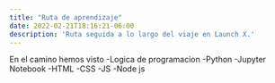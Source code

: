 ```yaml
---
title: "Ruta de aprendizaje"
date: 2022-02-21T18:16:21-06:00
description: 'Ruta seguida a lo largo del viaje en Launch X.'
---
```


En el camino hemos visto
-Logica de programacion
-Python
-Jupyter Notebook
-HTML
-CSS
-JS
-Node js
